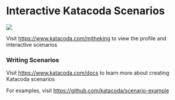 # Interactive Katacoda Scenarios

[![](http://shields.katacoda.com/katacoda/mjtheking/count.svg)](https://www.katacoda.com/mjtheking "Get your profile on Katacoda.com")

Visit https://www.katacoda.com/mjtheking to view the profile and interactive scenarios

### Writing Scenarios
Visit https://www.katacoda.com/docs to learn more about creating Katacoda scenarios

For examples, visit https://github.com/katacoda/scenario-example
